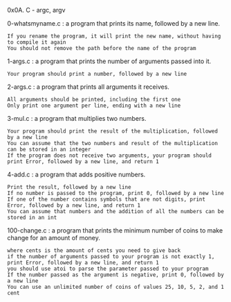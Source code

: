 0x0A. C - argc, argv

0-whatsmyname.c :  a program that prints its name, followed by a new line.

	If you rename the program, it will print the new name, without having to compile it again
	You should not remove the path before the name of the program

1-args.c :  a program that prints the number of arguments passed into it.

	Your program should print a number, followed by a new line

2-args.c :  a program that prints all arguments it receives.

	All arguments should be printed, including the first one
	Only print one argument per line, ending with a new line

3-mul.c :  a program that multiplies two numbers.

	Your program should print the result of the multiplication, followed by a new line
	You can assume that the two numbers and result of the multiplication can be stored in an integer
	If the program does not receive two arguments, your program should print Error, followed by a new line, and return 1

4-add.c : a program that adds positive numbers.

	Print the result, followed by a new line
	If no number is passed to the program, print 0, followed by a new line
	If one of the number contains symbols that are not digits, print Error, followed by a new line, and return 1
	You can assume that numbers and the addition of all the numbers can be stored in an int

100-change.c : a program that prints the minimum number of coins to make change for an amount of money.

	where cents is the amount of cents you need to give back
	if the number of arguments passed to your program is not exactly 1, print Error, followed by a new line, and return 1
	you should use atoi to parse the parameter passed to your program
	If the number passed as the argument is negative, print 0, followed by a new line
	You can use an unlimited number of coins of values 25, 10, 5, 2, and 1 cent

